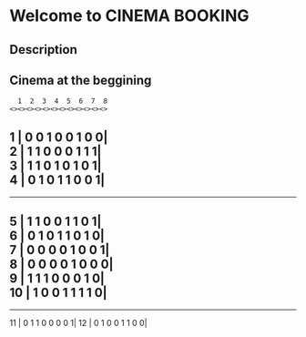 # Welcome to CINEMA BOOKING

## Description





## Cinema at the beggining

      1  2  3  4  5  6  7  8  
    <><><><><><><><><><><><>  
 1 |  0  0  1  0  0  1  0  0|  
 2 |  1  1  0  0  0  1  1  1|  
 3 |  1  1  0  1  0  1  0  1|  
 4 |  0  1  0  1  1  0  0  1|  
   --------------------------  
  
   --------------------------  
 5 |  1  1  0  0  1  1  0  1|  
 6 |  0  1  0  1  1  0  1  0|  
 7 |  0  0  0  0  1  0  0  1|  
 8 |  0  0  0  0  1  0  0  0|  
 9 |  1  1  1  0  0  0  1  0|  
10 |  1  0  0  1  1  1  1  0|  
   --------------------------  

   --------------------------
11 |  0  1  1  0  0  0  0  1|
12 |  0  1  0  0  1  1  0  0|